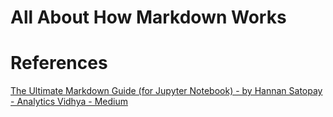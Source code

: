 # All About How Markdown Works

# References

[The Ultimate Markdown Guide (for Jupyter Notebook) - by Hannan Satopay - Analytics Vidhya - Medium](https://medium.com/analytics-vidhya/the-ultimate-markdown-guide-for-jupyter-notebook-d5e5abf728fd)
